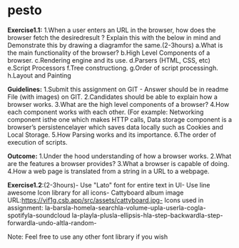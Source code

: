 # pesto

**Exercise1.1:**
1.When a user enters an URL in the browser, how does the browser fetch the desiredresult ? Explain this with the below in mind and Demonstrate this by drawing a diagramfor the same.(2-3hours)
a.What is the main functionality of the browser?
b.High Level Components of a browser.
c.Rendering engine and its use.
d.Parsers (HTML, CSS, etc)
e.Script Processors
f.Tree constructiong.
g.Order of script processingh.
h.Layout and Painting

**Guidelines:**
1.Submit this assignment on GIT - Answer should be in readme File (with images) on GIT.
2.Candidates should be able to explain how a browser works.
3.What are the high level components of a browser?
4.How each component works with each other. (For example: Networking component isthe one which makes HTTP calls, Data storage component is a browser’s persistencelayer which saves data locally such as Cookies and Local Storage.
5.How Parsing works and its importance.
6.The order of execution of scripts.

**Outcome:**
1.Under the hood understanding of how a browser works.
2.What are the features a browser provides?
3.What a browser is capable of doing.
4.How a web page is translated from a string in a URL to a webpage.



**Exercise1.2**:(2-3hours)- 
Use "Lato" font for entire text in UI- Use line awesome Icon library for all icons- 
Cattyboard album image URL:https://vif1g.csb.app/src/assets/cattyboard.jpg- 
Icons used in assignment:
la-barsla-homela-searchla-volume-upla-userla-cogla-spotifyla-soundcloud la-playla-plusla-ellipsis-hla-step-backwardla-step-forwardla-undo-altla-random- 

Note: Feel free to use any other font library if you wish

